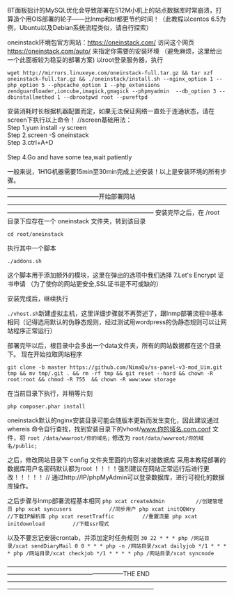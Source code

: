 BT面板拙计的MySQL优化会导致部署在512M小机上的站点数据库时常崩溃，打算造个用OIS部署的轮子——比lnmp和bt都更节约时间！（此教程以centos 6.5为例，Ubuntu以及Debian系统流程类似，请自行探索）


oneinstack环境包官方网站：https://oneinstack.com/
访问这个网页 https://oneinstack.com/auto/ 来指定你需要的安装环境 （避免麻烦，这里给出一个此面板较为稳妥的部署方案)
以root登录服务器，执行

`wget http://mirrors.linuxeye.com/oneinstack-full.tar.gz && tar xzf oneinstack-full.tar.gz && ./oneinstack/install.sh --nginx_option 1 --php_option 5 --phpcache_option 1 --php_extensions zendguardloader,ioncube,imagick,gmagick --phpmyadmin  --db_option 3 --dbinstallmethod 1 --dbrootpwd root --pureftpd `

安装消耗时长根据机器配置而定，如果无法保证网络一直处于连通状态，请在screen下执行以上命令！
//screen基础用法：</br>Step 1.yum install -y screen
                 </br>Step 2.screen -S oneinstack
                 </br>Step 3.ctrl+A+D        
                 </br>Step 4.Go and have some tea,wait patiently

一般来说，1H1G机器需要15min至30min完成上述安装！以上是安装环境的所有步骤。
———————————————————————————————————————————————————开始部署网站————————————————————————————————————————————————————————————
安装完毕之后，在 /root 目录下应存在一个 oneinstack 文件夹，转到该目录

`cd root/oneinstack`

执行其中一个脚本

`./addons.sh`

这个脚本用于添加额外的模块，这里在弹出的选项中我们选择 7.Let's Encrypt 证书申请 （为了使你的网站更安全,SSL证书是不可或缺的）

安装完成后，继续执行

`./vhost.sh`新建虚拟主机，这里详细步骤就不再赘述了，跟lnmp部署流程中基本相同（记得选用默认的伪静态规则，经过测试用wordpress的伪静态规则可以让网站程序正常运行）

部署完毕以后，根目录中会多出一个data文件夹，所有的网站数据都在这个目录下。
现在开始拉取网站程序

`git clone -b master https://github.com/NimaQu/ss-panel-v3-mod_Uim.git tmp && mv tmp/.git . && rm -rf tmp && git reset --hard && chown -R root:root && chmod -R 755  && chown -R www:www storage`

在当前目录下执行，并稍等片刻

`php composer.phar install`

oneinstack默认的nginx安装目录可能会随版本更新而发生变化，因此建议通过 whereis 命令自行查找，找到安装目录下的vhost/www.你的域名.com.conf 文件，将 `root /data/wwwroot/你的域名;` 修改为 `root/data/wwwroot/你的域名/public;`

之后，修改网站目录下 config 文件夹里面的内容来对接数据库
采用本教程部署的数据库用户名密码默认都为root ！！！！强烈建议在网站正常运行后进行更改！！！！！ // 通过http://IP/phpMyAdmin可以登录数据库，进行可视化的数据库操作。

之后步骤与lnmp部署流程基本相同
`php xcat createAdmin          //创建管理员
php xcat syncusers            //同步用户
php xcat initQQWry            //下载IP解析库
php xcat resetTraffic         //重置流量
php xcat initdownload         //下载ssr程式`

以及不要忘记安装crontab，并添加定时任务规则
`30 22 * * * php /网站目录/xcat sendDiaryMail
0 0 * * * php -n /网站目录/xcat dailyjob
*/1 * * * * php /网站目录/xcat checkjob
*/1 * * * * php /网站目录/xcat syncnode`

———————————————————————————————————————————————————————THE END————————————————————————————————————————————————————————————


